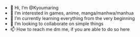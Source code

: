 - 👋 Hi, I’m @Kyoumaring
- 👀 I’m interested in games, anime, manga/manhwa/manhua
- 🌱 I’m currently learning everything from the very beginning
- 💞️ I’m looking to collaborate on simple things
- 📫 How to reach me dm me, if you are able to do so here

<!---
Kyoumaring/Kyoumaring is a ✨ special ✨ repository because its `README.md` (this file) appears on your GitHub profile.
You can click the Preview link to take a look at your changes.
--->

